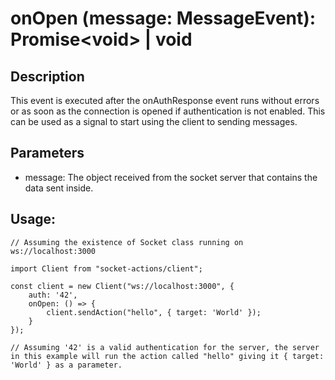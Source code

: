 # onOpen (message: MessageEvent): Promise\<void> | void

## Description

This event is executed after the onAuthResponse event runs without errors or as
soon as the connection is opened if authentication is not enabled. This can be
used as a signal to start using the client to sending messages.

## Parameters

- message: The object received from the socket server that contains the data
  sent inside.

## Usage:

```
// Assuming the existence of Socket class running on ws://localhost:3000

import Client from "socket-actions/client";

const client = new Client("ws://localhost:3000", {
    auth: '42',
    onOpen: () => {
        client.sendAction("hello", { target: 'World' });
    }
});

// Assuming '42' is a valid authentication for the server, the server in this example will run the action called "hello" giving it { target: 'World' } as a parameter.
```
